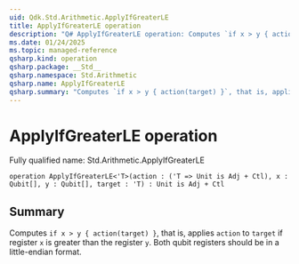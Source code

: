```yaml
---
uid: Qdk.Std.Arithmetic.ApplyIfGreaterLE
title: ApplyIfGreaterLE operation
description: "Q# ApplyIfGreaterLE operation: Computes `if x > y { action(target) }`, that is, applies `action` to `target` if register `x` is greater than the register `y`. Both qubit registers should be in a little-endian format."
ms.date: 01/24/2025
ms.topic: managed-reference
qsharp.kind: operation
qsharp.package: __Std__
qsharp.namespace: Std.Arithmetic
qsharp.name: ApplyIfGreaterLE
qsharp.summary: "Computes `if x > y { action(target) }`, that is, applies `action` to `target` if register `x` is greater than the register `y`. Both qubit registers should be in a little-endian format."
---
```


# ApplyIfGreaterLE operation

Fully qualified name: Std.Arithmetic.ApplyIfGreaterLE

```qsharp
operation ApplyIfGreaterLE<'T>(action : ('T => Unit is Adj + Ctl), x : Qubit[], y : Qubit[], target : 'T) : Unit is Adj + Ctl
```

## Summary
Computes `if x > y { action(target) }`, that is, applies `action` to `target`
if register `x` is greater than the register `y`.
Both qubit registers should be in a little-endian format.
